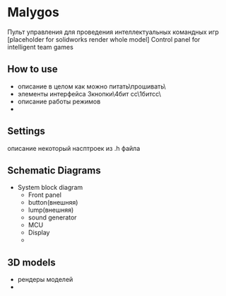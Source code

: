 # Malygos
Пульт управления для проведения интеллектуальных командных игр 
[placeholder for solidworks render whole model]
Control panel for intelligent team games

How to use
---
- описание в целом как можно питать\прошивать\
- элементы интерфейса 3кнопки\4бит сс\1битсс\
- описание работы режимов
- 
Settings
---
описание некоторый насптроек из .h файла


Schematic Diagrams
---
- System block diagram
	- Front panel
	- button(внешняя)
	- lump(внешняя)
	- sound generator
	- MCU
	- Display
	- 

3D models
---
- рендеры моделей
- 
<!--stackedit_data:
eyJoaXN0b3J5IjpbMjI5ODA1NjY4LC0xNDg0MjU4MTc1XX0=
-->